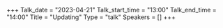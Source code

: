+++
Talk_date = "2023-04-21"
Talk_start_time = "13:00"
Talk_end_time = "14:00"
Title = "Updating"
Type = "talk"
Speakers = []
+++
